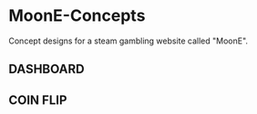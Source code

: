 # MoonE-Concepts

Concept designs for a steam gambling website called "MoonE".

## DASHBOARD


## COIN FLIP

